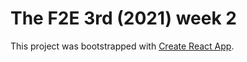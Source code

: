 # The F2E 3rd (2021) week 2

This project was bootstrapped with [Create React App](https://github.com/facebook/create-react-app).
